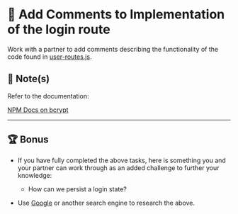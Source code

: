 # 📐 Add Comments to Implementation of the login route

Work with a partner to add comments describing the functionality of the code found in [user-routes.js](./Unsolved/routes/api/user-routes.js).

## 📝 Note(s)

Refer to the documentation: 

[NPM Docs on bcrypt](https://www.npmjs.com/package/bcrypt )

---

## 🏆 Bonus

* If you have fully completed the above tasks, here is something you and your partner can work through as an added challenge to further your knowledge:

  * How can we persist a login state?

* Use [Google](https://www.google.com) or another search engine to research the above.

